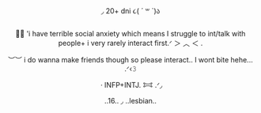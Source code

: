 <p align="center">
  <img src="https://i.postimg.cc/hj8GZ6vP/Tumblr-l-920578204507639.gif" alt="">
</p>

<p align="center">◞ 20+ dni ૮( ´ ꒳ `)ა

<p align="center">
  <img src="https://i.postimg.cc/GtP24NGs/Tumblr-l-919367539459567.png" alt="">
</p>
<p align="center">🍪🐾 'i have terrible social anxiety which means I struggle to int/talk with people+ i very rarely interact first.ᐟ
         ＞ ︿ ＜ .
<p align="center"> ︶︶ i do wanna make friends though so please interact.. I wont bite hehe... .ᐟ‹𝟹
<p align="center">
  <img src="https://i.postimg.cc/GtP24NGs/Tumblr-l-919367539459567.png" alt="">
· INFP+INTJ. 𐂯 .ᐟ◞ 
<p align="center"> ..16.. ◞ ..lesbian.. 







<p align="center">
  <img src="https://i.postimg.cc/FFZy7np4/Tumblr-l-921244034508909.gif" alt="">
</p>


  







  
